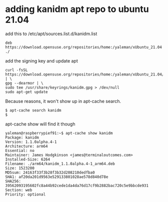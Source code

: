 # adding kanidm apt repo to ubuntu 21.04

add this to /etc/apt/sources.list.d/kanidm.list

```shell
deb https://download.opensuse.org/repositories/home:/yaleman/xUbuntu_21.04 ./
```

add the signing key and update apt

```
curl -fsSL https://download.opensuse.org/repositories/home:/yaleman/xUbuntu_21.04/Release.gpg | \
gpg --dearmor | \
sudo tee /usr/share/keyrings/kanidm.gpg > /dev/null
sudo apt-get update
```

Because reasons, it won't show up in apt-cache search.

```
$ apt-cache search kanidm
$
```

apt-cache show will find it though

```
yaleman@raspberrypief91:~$ apt-cache show kanidm
Package: kanidm
Version: 1.1.0alpha.4-1
Architecture: arm64
Essential: no
Maintainer: James Hodgkinson <james@terminaloutcomes.com>
Installed-Size: 6264
Filename: ./arm64/kanidm_1.1.0alpha.4-1_arm64.deb
Size: 1523200
MD5sum: 24163f33f3b28f3b32d208210dedfba0
SHA1: af20da201d9563e529133801028ae578d840d78e
SHA256: 39562093195602fc8a44b92cede1da4da76d17cf9b2882bac720c5e9bbcde931
Section: web
Priority: optional

```

